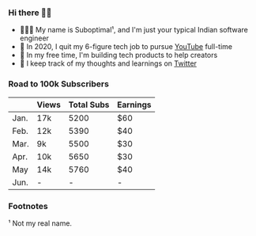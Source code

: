 ### Hi there 👋🏾
- 🤷🏾‍♂️ My name is Suboptimal¹, and I'm just your typical Indian software engineer
- 💫 In 2020, I quit my 6-figure tech job to pursue [YouTube](https://youtube.com/SuboptimalEng) full-time
- 🤔 In my free time, I'm building tech products to help creators
- 🧠 I keep track of my thoughts and learnings on [Twitter](https://twitter.com/SuboptimalEng)

<!-- ### I post 📝 -->
<!-- - 🐦 Thoughts, learnings, and struggles of being a YouTuber and solo-founder on [Twitter](https://twitter.com/SuboptimalEng) -->
<!-- - 💻 Videos about web development & developer productivity on [YouTube](https://youtube.com/SuboptimalEng) -->
<!-- - 🐦 short-form updates (and dank memes) on [twitter](https://twitter.com/SuboptimalEng) -->
<!-- - 📖 thoughts, learnings and struggles of being a YouTuber on [suboptimaleng.github.io](https://suboptimaleng.github.io) (deprecated) -->

### Road to 100k Subscribers

|      | Views | Total Subs | Earnings |
| ---- | ----- | ---------- | -------- |
| Jan. | 17k   | 5200       | $60      |
| Feb. | 12k   | 5390       | $40      |
| Mar. | 9k    | 5500       | $30      |
| Apr. | 10k   | 5650       | $30      |
| May  | 14k   | 5760       | $40      |
| Jun. | -     | -          | -        |

### Footnotes

¹ Not my real name.
